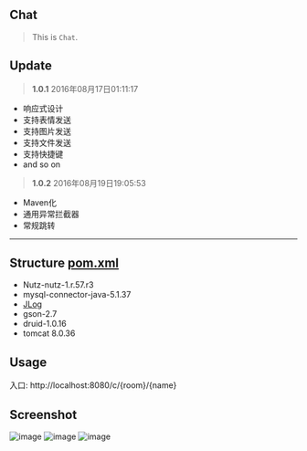 ## Chat
> This is `Chat`.

## Update
> **1.0.1** 2016年08月17日01:11:17

- 响应式设计
- 支持表情发送
- 支持图片发送
- 支持文件发送
- 支持快捷键
- and so on

> **1.0.2** 2016年08月19日19:05:53

- Maven化
- 通用异常拦截器
- 常规跳转


-------------------------------------
## Structure [pom.xml](https://github.com/hocgin/ChatHTML/blob/master/pom.xml)
- Nutz-nutz-1.r.57.r3
- mysql-connector-java-5.1.37
- [JLog](https://github.com/hocgin/JLog)
- gson-2.7
- druid-1.0.16
- tomcat 8.0.36

## Usage
入口: http://localhost:8080/c/{room}/{name}

## Screenshot
![image](http://7xs6lq.com1.z0.glb.clouddn.com/chat-1.png)
![image](http://7xs6lq.com1.z0.glb.clouddn.com/chat-2.png)
![image](http://7xs6lq.com1.z0.glb.clouddn.com/chat-3.png)